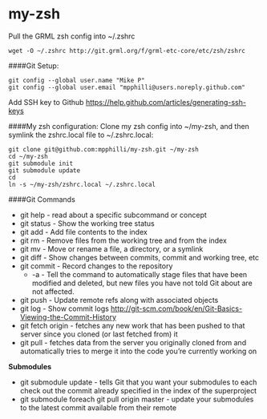 my-zsh
======

Pull the GRML zsh config into ~/.zshrc
```
wget -O ~/.zshrc http://git.grml.org/f/grml-etc-core/etc/zsh/zshrc
```

####Git Setup:
```
git config --global user.name "Mike P"
git config --global user.email "mpphilli@users.noreply.github.com"
```
Add SSH key to Github 
https://help.github.com/articles/generating-ssh-keys


####My zsh configuration:
Clone my zsh config into ~/my-zsh, and then symlink the zshrc.local file to ~/.zshrc.local:

```
git clone git@github.com:mpphilli/my-zsh.git ~/my-zsh
cd ~/my-zsh
git submodule init
git submodule update
cd
ln -s ~/my-zsh/zshrc.local ~/.zshrc.local
```


####Git Commands
- git help <command> - read about a specific subcommand or concept
- git status - Show the working tree status
- git add - Add file contents to the index
- git rm - Remove files from the working tree and from the index  
- git mv - Move or rename a file, a directory, or a symlink  
- git diff - Show changes between commits, commit and working tree, etc  
- git commit - Record changes to the repository  
    - -a - Tell the command to automatically stage files that have been modified and deleted, but new files you have not told Git about are not affected.  
- git push - Update remote refs along with associated objects  
- git log - Show commit logs  http://git-scm.com/book/en/Git-Basics-Viewing-the-Commit-History  
- git fetch origin - fetches any new work that has been pushed to that server since you cloned (or last fetched from) it  
- git pull - fetches data from the server you originally cloned from and automatically tries to merge it into the code you’re currently working on  

**Submodules**  
- git submodule update - tells Git that you want your submodules to each check out the commit already specified in the index of the superproject
- git submodule foreach git pull origin master - update your submodules to the latest commit available from their remote

